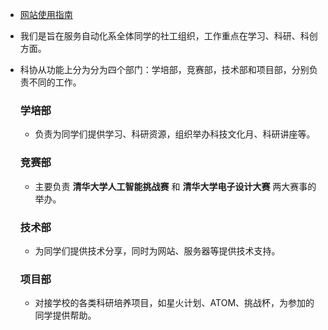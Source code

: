 + [网站使用指南](https://www.thuasta.cn/#/blog/1)

+ 我们是旨在服务自动化系全体同学的社工组织，工作重点在学习、科研、科创方面。

+ 科协从功能上分为分为四个部门：学培部，竞赛部，技术部和项目部，分别负责不同的工作。

  ### 学培部

  + 负责为同学们提供学习、科研资源，组织举办科技文化月、科研讲座等。

  ### 竞赛部

  + 主要负责 **清华大学人工智能挑战赛** 和 **清华大学电子设计大赛** 两大赛事的举办。
  
  ### 技术部
  
  + 为同学们提供技术分享，同时为网站、服务器等提供技术支持。
  
  ### 项目部
  
    + 对接学校的各类科研培养项目，如星火计划、ATOM、挑战杯，为参加的同学提供帮助。